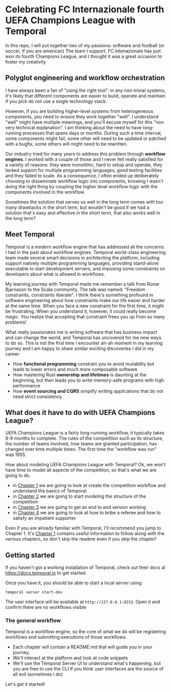 # Celebrating FC Internazionale fourth UEFA Champions League with Temporal

In this repo, I will put together two of my passions: software and football (or soccer, if you are american)
The team I support, FC Intenazionale has just won its fourth Champions League, and I thought it was a great occasion to foster my creativity

## Polyglot engineering and workflow orchestration

I have always been a fan of "using the right tool": in any non-trivial systems, it's likely that different components are easier to build, operate and maintain if you pick do not use a single technology stack.

However, if you are building higher-level systems from heterogeneous components, you need to ensure they work together "well". I understand "well" might have multiple meanings, and you'll excuse myself for this "non very technical explanation". I am thinking about the need to have long-running processes that spans days or months. During such a time interval, some components might fail, some other will need to be updated or patched with a bugfix, some others will might need to be rewritten.

Our industry tried for many years to address this problem through **workflow engines**. I worked with a couple of those and I never felt really satisfied for a variety of reasons: they were monolithic, hard to setup and operate, they lacked support for multiple programming languages, good testing facilities and they failed to scale.  As a consequence, I often ended up deliberately choosing to disseminate workflow logic into components, knowing I wasn't doing the right thing by coupling the higher level workflow logic with the components involved in the workflow. 

Sometimes the solution that serves us well in the long term comes with too many drawbacks in the short term, but wouldn't be good if we had a solution that's easy and effective in the short term, that also works well in the long term? 

## Meet Temporal

Temporal is a modern workflow engine that has addressed all the concerns I had in the past about workflow engines. 
Temporal world-class engineering team made several smart decisions in architecting the platform, including support natively multiple programming languages, providing stand-alone executable to start development servers, and imposing some constraints on developers about what is allowed in workflows.

My learning journey with Temporal made me remember a talk from Rúnar Bjarnason to the Scala community. The talk was named: "Freedom constraints, constraints liberate". I think there's something profound in software engineering about how constraints make our life easier and harder at the same time. When you face a new constraint for the first time, it might be frustrating. When you understand it, however, it could really become magic. You realize that accepting that constraint frees you up from so many problems!  

What really passionates me is writing software that has business impact and can change the world, and Temporal has uncovered for me new ways to do so. This is not the first time I encounter ah-ah moment in my learning journey and I am happy to share similar exciting discoveries I did in my career:

- How **functional programming** constrain you to avoid mutability but leads to lower errors and much more composable software
- How mastering Rust **ownership and lifetimes** is daunting at the beginning, but then leads you to write memory-safe programs with high performance
- How **event sourcing and CQRS** simplify writing applications that do not need strict consistency  


## What does it have to do with UEFA Champions League?

UEFA Champions League is a fairly long-running workflow, it typically takes 8-9 months to complete. The rules of the competition such as its structure, the number of teams involved, how teams are granted participation, has changed over time multiple times. The first time the "workflow was run" was 1955. 

How about modeling UEFA Champions League with Temporal? Ok, we won't have time to model all aspects of the competition, so that's what we are going to do.

- in [Chapter 1](./chapter1) we are going to look at create the competition workflow and understand the basics of Temporal
- in [Chapter 2](./chapter2) we are going to start modeling the structure of the competition
- in [Chapter 3](./chapter3) we are going to get an end to end version working
- in [Chapter 4](./chapter4) we are going to look at how to bribe a referee and how to satisfy an impatient supporter 


Even if you are already familiar with Temporal, I'll recommend you jump to Chapter 1. It's [Chapter 1](./chapter1/README.md) contains useful information to follow along with the various chapters, so don't skip the readme even if you skip the chapter!

## Getting started

If you haven't got a working installation of Temporal, check out their docs at https://docs.temporal.io to get started.

Once you have it, you should be able to start a local server using

```shell
temporal server start-dev
```

The user interface will be available at `http://127.0.0.1:8233`. Open it and confirm there are no workflows visible

### The general workflow

Temporal is a workflow engine, so the core of what we do will be registering workflows and submitting executions of those workflows.
- Each chapter will contain a README.md that will guide you in your journey.
- We'll interact at the platform and look at code snippets
- We'll use the Temporal Server UI to understand what's happening, but you are free to use the CLI if you think user interfaces are the source of all evil (sometimes I do)


Let's get it started!
